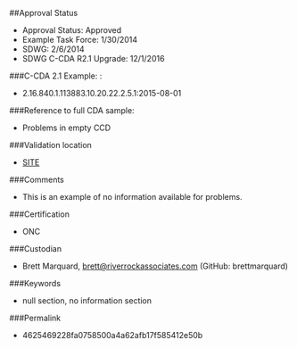 ##Approval Status 

* Approval Status: Approved
* Example Task Force: 1/30/2014
* SDWG: 2/6/2014
* SDWG C-CDA R2.1 Upgrade: 12/1/2016    


###C-CDA 2.1 Example: 
: 

* 2.16.840.1.113883.10.20.22.2.5.1:2015-08-01

###Reference to full CDA sample:
* Problems in empty CCD


###Validation location

* [SITE](https://sitenv.org/c-cda-validator)


###Comments

* This is an example of no information available for problems.

###Certification

* ONC

###Custodian

* Brett Marquard, brett@riverrockassociates.com (GitHub: brettmarquard)

###Keywords

* null section, no information section


###Permalink 

* 4625469228fa0758500a4a62afb17f585412e50b